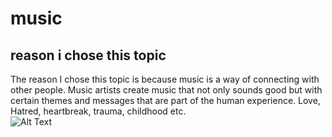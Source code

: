 # music
## reason i chose this topic 
The reason I chose this topic is because music is a way of connecting with other people. Music artists create music that not only sounds good but with certain themes and messages that are part of the human experience. Love, Hatred, heartbreak, trauma, childhood etc.  
![Alt Text](https://i.pinimg.com/originals/a5/89/40/a589404bf4b2993cf87ae3e2ca083e93.png "Optional Title Text")

